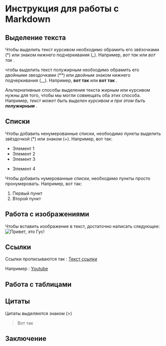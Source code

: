 # Инструкция для работы с Markdown

## Выделение текста

Чтобы выделить текст курсивом необходимо
 обрамить его звёзочками (*) или знаком нижнего подчеркивания (_). Например, *вот так* или _вот так_ .

чтобы выделить текст полужирным необходимо
 обрамить его двойными звездочками (**) или двойным знаком нижнего подчеркивания (__).
 Например, **вот так** или __вот так__ .

 Альтернативные способы выделения текста жирным или курсивом
 нужны для того, чтобы мы могли совмещать оба этих способа.
 Например, _текст может быть выделен курсивом и при этом 
 быть **полужирным**_ .

## Списки

Чтобы добавить ненумерованные списки,
необходимо пункты выделить звёздочкой (*) или знаком (+).
Например, вот так:
* Элемент 1
* Элемент 2
* Элемент 3
+ Элемент 4

Чтобы добавить нумерованные списки,
необходимо пункты просто пронумеровать.
Например, вот так:
1. Первый пункт
2. Второй пункт


## Работа с изображениями

Чтобы вставить изображение в текст, достаточно написать следующее:
![Привет, это Гус!](RPG.jpg)

## Ссылки

Ссылки прописываются так : [Текст ссылки](URL_ссылки)

Например : [Youtube](https://www.youtube.com/)


## Работа с таблицами

## Цитаты

Цитаты выделяются знаком (>)
>Вот так

## Заключение